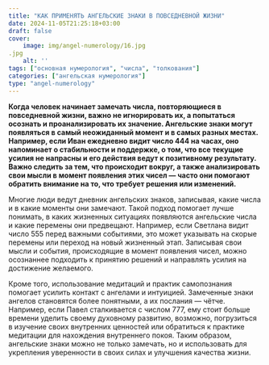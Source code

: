 ```yaml
---
title: "КАК ПРИМЕНЯТЬ АНГЕЛЬСКИЕ ЗНАКИ В ПОВСЕДНЕВНОЙ ЖИЗНИ"
date: 2024-11-05T21:25:18+03:00
draft: false
cover:
    image: img/angel-numerology/16.jpg
.jpg
    alt: ''
tags: ["основная нумерология", "числа", "толкования"]
categories: ["ангельская нумерология"]
type: "angel-numerology"
---
```


**Когда человек начинает замечать числа, повторяющиеся в повседневной жизни, важно не игнорировать их, а попытаться осознать и проанализировать их значение. Ангельские знаки могут появляться в самый неожиданный момент и в самых разных местах. Например, если Иван ежедневно видит число 444 на часах, оно напоминает о стабильности и поддержке, о том, что все текущие усилия не напрасны и его действия ведут к позитивному результату. Важно следить за тем, что происходит вокруг, а также анализировать свои мысли в момент появления этих чисел — часто они помогают обратить внимание на то, что требует решения или изменений.**

Многие люди ведут дневник ангельских знаков, записывая, какие числа и в какие моменты они замечают. Такой подход помогает лучше понимать, в каких жизненных ситуациях появляются ангельские числа и какие перемены они предвещают. Например, если Светлана видит число 555 перед важными событиями, это может указывать на скорые перемены или переход на новый жизненный этап. Записывая свои мысли и события, происходящие в момент появления чисел, можно осознаннее подходить к принятию решений и направлять усилия на достижение желаемого.

Кроме того, использование медитаций и практик самопознания помогает усилить контакт с ангелами и интуицией. Замеченные знаки ангелов становятся более понятными, а их послания — чётче. Например, если Павел сталкивается с числом 777, ему стоит больше времени уделить своему духовному развитию, возможно, погрузиться в изучение своих внутренних ценностей или обратиться к практике медитации для нахождения внутреннего покоя. Таким образом, ангельские знаки можно не только замечать, но и использовать для укрепления уверенности в своих силах и улучшения качества жизни.
